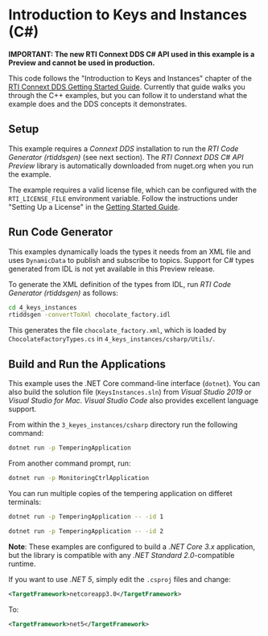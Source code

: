 # Introduction to Keys and Instances (C#)

**IMPORTANT: The new RTI Connext DDS C# API used in this example is a Preview
and cannot be used in production.**

This code follows the "Introduction to Keys and Instances" chapter of the
[RTI Connext DDS Getting Started Guide](https://community.rti.com/static/documentation/connext-dds/6.0.1/doc/manuals/connext_dds/getting_started/index.html).
Currently that guide walks you through the C++ examples, but you can follow it to
understand what the example does and the DDS concepts it demonstrates.

## Setup
This example requires a *Connext DDS* installation to run the *RTI Code Generator (rtiddsgen)* (see next section). The *RTI Connext DDS C# API Preview* library is
automatically downloaded from nuget.org when you run the example.

The example requires a valid license file, which can be configured with
the `RTI_LICENSE_FILE` environment variable. Follow the instructions under
"Setting Up a License" in the [Getting Started Guide](https://community.rti.com/static/documentation/connext-dds/6.0.1/doc/manuals/connext_dds/getting_started/index.html).

## Run Code Generator
This examples dynamically loads the types it needs from an XML file and uses
`DynamicData` to publish and subscribe to topics. Support for C# types generated
from IDL is not yet available in this Preview release.

To generate the XML definition of the types from IDL, run
*RTI Code Generator (rtiddsgen)* as follows:

```bash
cd 4_keys_instances
rtiddsgen -convertToXml chocolate_factory.idl
```

This generates the file `chocolate_factory.xml`, which is loaded by `ChocolateFactoryTypes.cs` in `4_keys_instances/csharp/Utils/`.

## Build and Run the Applications

This example uses the .NET Core command-line interface (`dotnet`). You can also
build the solution file (`KeysInstances.sln`) from *Visual Studio 2019* or
*Visual Studio for Mac*. *Visual Studio Code* also provides excellent language
support.

From within the `3_keyes_instances/csharp` directory run the following command:

```bash
dotnet run -p TemperingApplication
```

From another command prompt, run:
```bash
dotnet run -p MonitoringCtrlApplication
```

You can run multiple copies of the tempering application on differet terminals:
```bash
dotnet run -p TemperingApplication -- -id 1
```

```bash
dotnet run -p TemperingApplication -- -id 2
```

**Note**: These examples are configured to build a *.NET Core 3.x* application, but
the library is compatible with any *.NET Standard 2.0*-compatible runtime.

If you want to use *.NET 5*, simply edit the `.csproj` files and change:
```xml
<TargetFramework>netcoreapp3.0</TargetFramework>
```

To:
```xml
<TargetFramework>net5</TargetFramework>
```
